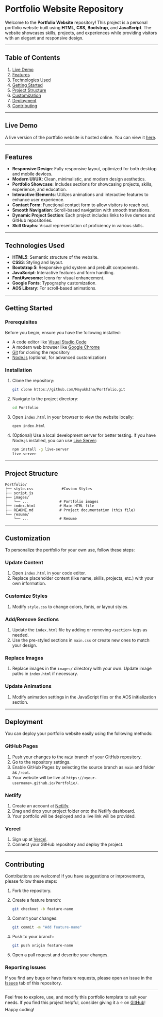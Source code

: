 # Portfolio Website Repository

Welcome to the **Portfolio Website** repository! This project is a personal portfolio website built using **HTML**, **CSS**, **Bootstrap**, and **JavaScript**. The website showcases skills, projects, and experiences while providing visitors with an elegant and responsive design.

---

## Table of Contents

1. [Live Demo](#live-demo)
2. [Features](#features)
3. [Technologies Used](#technologies-used)
4. [Getting Started](#getting-started)
5. [Project Structure](#project-structure)
6. [Customization](#customization)
7. [Deployment](#deployment)
8. [Contributing](#contributing)

---

## Live Demo

A live version of the portfolio website is hosted online. You can view it [here](https://mayukhjhaportfolio.netlify.app/).

---

## Features

- **Responsive Design**: Fully responsive layout, optimized for both desktop and mobile devices.
- **Modern UI/UX**: Clean, minimalistic, and modern design aesthetics.
- **Portfolio Showcase**: Includes sections for showcasing projects, skills, experience, and education.
- **Interactive Elements**: Utilizes animations and interactive features to enhance user experience.
- **Contact Form**: Functional contact form to allow visitors to reach out.
- **Smooth Navigation**: Scroll-based navigation with smooth transitions.
- **Dynamic Project Section**: Each project includes links to live demos and GitHub repositories.
- **Skill Graphs**: Visual representation of proficiency in various skills.

---

## Technologies Used

- **HTML5**: Semantic structure of the website.
- **CSS3**: Styling and layout.
- **Bootstrap 5**: Responsive grid system and prebuilt components.
- **JavaScript**: Interactive features and form handling.
- **FontAwesome**: Icons for visual enhancement.
- **Google Fonts**: Typography customization.
- **AOS Library**: For scroll-based animations.

---

## Getting Started

### Prerequisites

Before you begin, ensure you have the following installed:

- A code editor like [Visual Studio Code](https://code.visualstudio.com/)
- A modern web browser like [Google Chrome](https://www.google.com/chrome/)
- [Git](https://git-scm.com/) for cloning the repository
- [Node.js](https://nodejs.org/) (optional, for advanced customization)

### Installation

1. Clone the repository:

   ```bash
   git clone https://github.com/MayukhJha/Portfolio.git
   ```

2. Navigate to the project directory:

   ```bash
   cd Portfolio
   ```

3. Open `index.html` in your browser to view the website locally:

   ```bash
   open index.html
   ```

4. (Optional) Use a local development server for better testing. If you have Node.js installed, you can use [Live Server](https://www.npmjs.com/package/live-server):

   ```bash
   npm install -g live-server
   live-server
   ```

---

## Project Structure

```plaintext
Portfolio/
├── style.css             #Custom Styles
├── script.js
├── images/
│   └── ...              # Portfolio images
├── index.html           # Main HTML file
├── README.md            # Project documentation (this file)
└── resume/
    └── ...              # Resume
```

---

## Customization

To personalize the portfolio for your own use, follow these steps:

### Update Content

1. Open `index.html` in your code editor.
2. Replace placeholder content (like name, skills, projects, etc.) with your own information.

### Customize Styles

1. Modify `style.css` to change colors, fonts, or layout styles.

### Add/Remove Sections

1. Update the `index.html` file by adding or removing `<section>` tags as needed.
2. Use the pre-styled sections in `main.css` or create new ones to match your design.

### Replace Images

1. Replace images in the `images/` directory with your own. Update image paths in `index.html` if necessary.

### Update Animations

1. Modify animation settings in the JavaScript files or the AOS initialization section.

---

## Deployment

You can deploy your portfolio website easily using the following methods:

### GitHub Pages

1. Push your changes to the `main` branch of your GitHub repository.
2. Go to the repository settings.
3. Enable GitHub Pages by selecting the source branch as `main` and folder as `/root`.
4. Your website will be live at `https://<your-username>.github.io/Portfolio/`.

### Netlify

1. Create an account at [Netlify](https://www.netlify.com/).
2. Drag and drop your project folder onto the Netlify dashboard.
3. Your portfolio will be deployed and a live link will be provided.

### Vercel

1. Sign up at [Vercel](https://vercel.com/).
2. Connect your GitHub repository and deploy the project.

---

## Contributing

Contributions are welcome! If you have suggestions or improvements, please follow these steps:

1. Fork the repository.

2. Create a feature branch:

   ```bash
   git checkout -b feature-name
   ```

3. Commit your changes:

   ```bash
   git commit -m "Add feature-name"
   ```

4. Push to your branch:

   ```bash
   git push origin feature-name
   ```

5. Open a pull request and describe your changes.

### Reporting Issues

If you find any bugs or have feature requests, please open an issue in the [Issues](https://github.com/MayukhJha/Portfolio/issues) tab of this repository.

---

Feel free to explore, use, and modify this portfolio template to suit your needs. If you find this project helpful, consider giving it a ⭐ on [GitHub](https://github.com/MayukhJha/Portfolio)! Happy coding!

